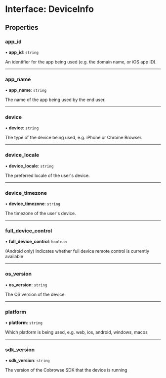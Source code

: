 # Interface: DeviceInfo

## Properties

### <a id="app_id" name="app_id"></a> app\_id

• **app\_id**: `string`

An identifier for the app being used (e.g. the domain name, or iOS app ID).

___

### <a id="app_name" name="app_name"></a> app\_name

• **app\_name**: `string`

The name of the app being used by the end user.

___

### <a id="device" name="device"></a> device

• **device**: `string`

The type of the device being used, e.g. iPhone or Chrome Browser.

___

### <a id="device_locale" name="device_locale"></a> device\_locale

• **device\_locale**: `string`

The preferred locale of the user's device.

___

### <a id="device_timezone" name="device_timezone"></a> device\_timezone

• **device\_timezone**: `string`

The timezone of the user's device.

___

### <a id="full_device_control" name="full_device_control"></a> full\_device\_control

• **full\_device\_control**: `boolean`

(Android only) Indicates whether full device remote control is currently available

___

### <a id="os_version" name="os_version"></a> os\_version

• **os\_version**: `string`

The OS version of the device.

___

### <a id="platform" name="platform"></a> platform

• **platform**: `string`

Which platform is being used, e.g. web, ios, android, windows, macos

___

### <a id="sdk_version" name="sdk_version"></a> sdk\_version

• **sdk\_version**: `string`

The version of the Cobrowse SDK that the device is running
